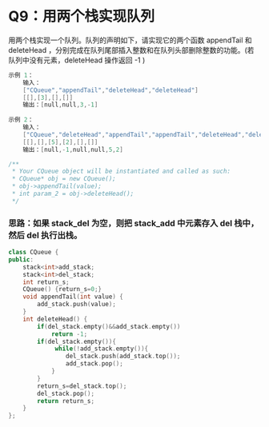 # Q9：用两个栈实现队列

用两个栈实现一个队列。队列的声明如下，请实现它的两个函数 appendTail 和 deleteHead ，分别完成在队列尾部插入整数和在队列头部删除整数的功能。(若队列中没有元素，deleteHead 操作返回 -1 )

```cpp
示例 1：
    输入：
    ["CQueue","appendTail","deleteHead","deleteHead"]
    [[],[3],[],[]]
    输出：[null,null,3,-1]
    
示例 2：
    输入：
    ["CQueue","deleteHead","appendTail","appendTail","deleteHead","deleteHead"]
    [[],[],[5],[2],[],[]]
    输出：[null,-1,null,null,5,2]
```

```cpp
/**
 * Your CQueue object will be instantiated and called as such:
 * CQueue* obj = new CQueue();
 * obj->appendTail(value);
 * int param_2 = obj->deleteHead();
 */
```



### 思路：如果 stack_del 为空，则把 stack_add 中元素存入 del 栈中，然后 del 执行出栈。

```cpp
class CQueue {
public:
    stack<int>add_stack;
    stack<int>del_stack;
    int return_s;
    CQueue() {return_s=0;}
    void appendTail(int value) {
        add_stack.push(value);
    }
    int deleteHead() {
        if(del_stack.empty()&&add_stack.empty())
            return -1;
        if(del_stack.empty()){
             while(!add_stack.empty()){
                del_stack.push(add_stack.top());
                add_stack.pop();
            }
        }
        return_s=del_stack.top();
        del_stack.pop();
        return return_s;
    }
};
```

